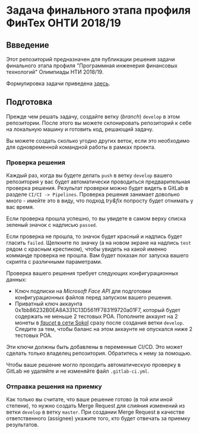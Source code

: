 Задача финального этапа профиля ФинТех ОНТИ 2018/19
====

## Ввведение

Этот репозиторий предназначен для публикации решения задачи финального этапа профиля "Программная инженерия финансовых технологий" Олимпиады НТИ 2018/19.

Формулировка задачи приведена [здесь](task-description.md).

## Подготовка

Прежде чем решать задачу, создайте ветку (_branch_) `develop` в этом репозитории. После этого вы можете склонировать репозиторий к себе на локальную машину и готовить код, решающий задачу.

Вы можете создать сколько угодно других веток, если это необходимо для одновременной командной работы в рамках проекта. 

### Проверка решения

Каждый раз, когда вы будете делать `push` в ветку `develop` вашего репозитория у вас будет автоматически проводиться предварительная проверка решения. Результат проверки можно будет видеть в GitLab в разделе `CI/CI -> Pipelines`. Проверка решения занимает довольно много - имейте это в виду, что подход _try&fix_ попросту будет отнимать у вас время. 

Если проверка прошла успешно, то вы увидете в самом верху списка зеленый значок с надписью `passed`.

Если проверка не прошла, то значок будет красный и надпись будет гласить `failed`. Щелкните по значку (а на новом экране на надпись `test` рядом с красным крестиком), чтобы увидеть на какой именно комманде проверка не прошла. Вам будет показан лог запуска вашего скрипта с различными параметрами.

Проверка вашего решения требует следующих конфигурационных данных:
  * Ключ подписки на _Microsoft Face API_ для подготовки конфигурационных файлов перед запуском вашего решения.
  * Приватный ключ аккаунта 0x1bb86232B0EA8A331C13D561fF7831f9720a01F7, который будет содержать не меньше 2 тестовых POA. Пополните аккаунт на 2 монеты в [_faucet_ в сети Sokol](https://faucet-sokol.herokuapp.com/) сразу после создания ветки `develop`. Следите за тем, чтобы баланс на этом аккаунте не опускался ниже 2 тестовых POA.  

Эти ключи должны быть добавлены в переменные CI/CD. Это может сделать только владелец репозитория. Обратитесь к нему за помощью.

Чтобы ваше решение могло проходить автоматическую проверку в GitLab не удаляйте и не изменяйте файл `.gitlab-ci.yml`.

### Отправка решения на приемку

Как только вы считате, что ваше решение готово (в той или иной степени), то нужно создать Merge Request для слияния изменений из ветки `develop` в ветку `master`. При создании Merge Request в качестве ответственного (assignee) укажите того, кто будет отвечать за приемку результатов.
